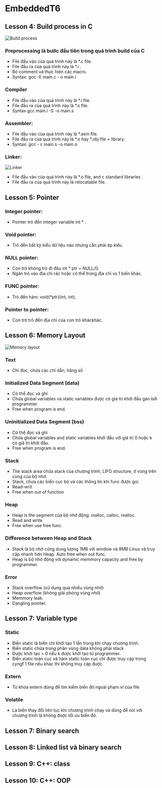 # EmbeddedT6
## Lesson 4: Build process in C
![Build process](https://fastbitlab.com/wp-content/uploads/2022/07/Figure-2-1-800x409.png)

### Preprocessing là bước đầu tiên trong quá trình build của C
 * File đầu vào của quá trình này là *.c file.
 * File đầu ra của quá trình này là  *.i .
 * Bỏ comment và thực hiện các macro.
 * Syntax: gcc -E main.c - o main.i
### Compiler
 * File đầu vào của quá trình này là *.i file.
 * File đầu ra của quá trình này là *.s file.
 * Syntax gcc main.i -S -o main.s
### Assembler: 
 * File đầu vào của quá trình này là *.asm file.
 * File đầu ra của quá trình này là *.o hay *.obj file + library.
 * Syntax: gcc - c main.s -o main.o
### Linker:
![Linker](https://media.licdn.com/dms/image/C4E12AQE48SgStVLuMA/article-inline_image-shrink_1000_1488/0/1567694279315?e=1692230400&v=beta&t=5pVG0bwLO2OtYWj8W6HvFUrESDrECaSz3FimkivtKE8)
 * File đầu vào của quá trình này là *.o file, and c standard libraries .
 *  File đầu ra của quá trình này là relocatable file.
## Lesson 5: Pointer
### Integer pointer:
 * Pointer trỏ đến integer variable int * <name>.
### Void pointer:
 * Trỏ đến bất kỳ kiểu dữ liệu nào nhưng cần phải ép kiểu.
### NULL pointer:
 * Con trỏ không trỏ đi đâu int * ptr = NULL/0.
 * Ngăn trỏ vào địa chỉ rác hoặc có thể trùng địa chỉ vs 1 biến khác.
### FUNC pointer:
 * Trỏ đến hàm:
     void(*ptr)(int, int);
### Pointer to pointer:
 * Con trỏ trỏ đến địa chỉ của con trỏ kháckhác.
## Lesson 6: Memory Layout
![Memory layout](https://media.geeksforgeeks.org/wp-content/uploads/memoryLayoutC.jpg)
### Text
 * Chỉ đọc, chứa các chỉ dẫn, hằng số
### Initialized Data Segment (data)
 * Có thể đọc và ghi
 * Chứa global variables và static variables được có giá trị khởi đầu gán bởi programmer.
 * Free when program is end.
### Uninitialized Data Segment (bss)
 * Có thể đọc và ghi
 * Chứa global variables and static variables khởi đầu với giá trị 0 hoặc k có giá trị khởi đầu.
 * Free when program is end.
### Stack
 * The stack area chứa stack của chương trình, LIFO structure, ở vùng trên cùng của bộ nhớ.
 * Stack, chưa các biến cục bộ và các thông tin khi func được gọi.
 * Read-writ
 * Free when out of function
### Heap
 * Heap is the segment của bộ nhớ động: malloc, calloc, realloc.
 * Read and write
 * Free when use free func.
### Difference between Heap and Stack
 * Stack là bộ nhớ cứng dung lượng 1MB với window và 8MB Linux và truy cập nhanh hơn Heap. Auto free when out func. 
 * Heap is bộ nhớ động với dynamic memmory capacity and free by programmer.
### Error
 * Stack overflow (xử dụng quá nhiều vùng nhớ)
 * Heap overflow (không giải phóng vùng nhớ)
 * Memmory leak.
 * Dangling pointer.
## Lesson 7: Variable type
### Static
 *  Biến static là biến chỉ khởi tạo 1 lần trong khi chạy chương trình.
 *  Biến static chứa trong phân vùng data không phải stack
 *  Được khởi tạo = 0 nếu k được khởi tạo từ programmer.
 *  Biến static toàn cục và hàm static toàn cục chỉ được truy cập trong cyngf 1 file nếu khác thì không truy cập được.
### Extern
 * Từ khóa extern dùng để tìm kiếm biến đó ngoài phạm vi của file
### Volatile
 * Là biến thay đổi liên tục khi chương trình chạy và dùng để nói với chương trình là không được tối ưu biến đó.
## Lesson 7: Binary search

## Lesson 8: Linked list và binary search

## Lesson 9: C++: class

## Lesson 10: C++: OOP



